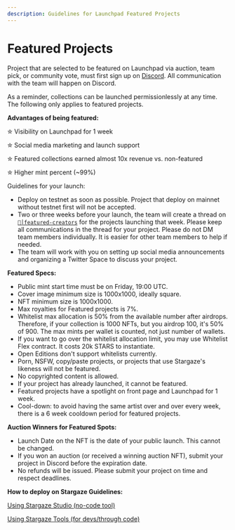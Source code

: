 ```yaml
---
description: Guidelines for Launchpad Featured Projects
---
```


# Featured Projects

Project that are selected to be featured on Launchpad via auction, team pick, or community vote, must first sign up on [Discord](https://discord.gg/stargaze). All communication with the team will happen on Discord.

As a reminder, collections can be launched permissionlessly at any time. The following only applies to featured projects.

**Advantages of being featured:**

✮ Visibility on Launchpad for 1 week&#x20;

✮ Social media marketing and launch support&#x20;

✮ Featured collections earned almost 10x revenue vs. non-featured&#x20;

✮ Higher mint percent (\~99%)

Guidelines for your launch:

* Deploy on testnet as soon as possible. Project that deploy on mainnet without testnet first will not be accepted.
* Two or three weeks before your launch, the team will create a thread on [`💫│featured-creators`](https://discord.com/channels/755548171941445642/1109810114938032148) for the projects launching that week. Please keep all communications in the thread for your project. Please do not DM team members individually. It is easier for other team members to help if needed.
* The team will work with you on setting up social media announcements and organizing a Twitter Space to discuss your project.

**Featured Specs:**

* Public mint start time must be on Friday, 19:00 UTC.
* Cover image minimum size is 1000x1000, ideally square.
* NFT minimum size is 1000x1000.
* Max royalties for Featured projects is 7%.
* Whitelist max allocation is 50% from the available number after airdrops. Therefore, if your collection is 1000 NFTs, but you airdrop 100, it's 50% of 900. The max mints per wallet is counted, not just number of wallets.
* If you want to go over the whitelist allocation limit, you may use Whitelist Flex contract. It costs 20k STARS to instantiate.
* Open Editions don't support whitelists currently.
* Porn, NSFW, copy/paste projects, or projects that use Stargaze's likeness will not be featured.
* No copyrighted content is allowed.
* If your project has already launched, it cannot be featured.
* Featured projects have a spotlight on front page and Launchpad for 1 week.
* Cool-down: to avoid having the same artist over and over every week, there is a 6 week cooldown period for featured projects.

**Auction Winners for Featured Spots:**

* Launch Date on the NFT is the date of your public launch. This cannot be changed.
* If you won an auction (or received a winning auction NFT), submit your project in Discord before the expiration date.
* No refunds will be issued. Please submit your project on time and respect deadlines.

**How to deploy on Stargaze Guidelines:**

[Using Stargaze Studio (no-code tool)](../creator-tools/stargaze-studio/)&#x20;

[Using Stargaze Tools (for devs/through code) ](readme/)
